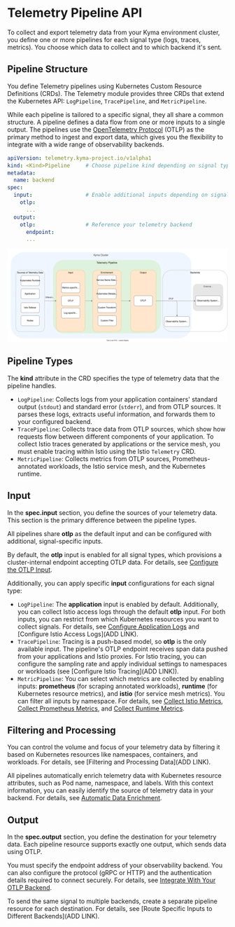 
# Telemetry Pipeline API

To collect and export telemetry data from your Kyma environment cluster, you define one or more pipelines for each signal type (logs, traces, metrics). You choose which data to collect and to which backend it's sent.

## Pipeline Structure

You define Telemetry pipelines using Kubernetes Custom Resource Definitions (CRDs). The Telemetry module provides three CRDs that extend the Kubernetes API: `LogPipeline`, `TracePipeline`, and `MetricPipeline`.

While each pipeline is tailored to a specific signal, they all share a common structure. A pipeline defines a data flow from one or more inputs to a single output. The pipelines use the [OpenTelemetry Protocol](https://opentelemetry.io/docs/specs/otel/protocol/) (OTLP) as the primary method to ingest and export data, which gives you the flexibility to integrate with a wide range of observability backends.

```yaml
apiVersion: telemetry.kyma-project.io/v1alpha1
kind: <Kind>Pipeline     # Choose pipeline kind depending on signal type
metadata:
  name: backend
spec:
  input:                 # Enable additional inputs depending on signal type
    otlp:
      ...
  output:
    otlp:                # Reference your telemetry backend
      endpoint:
      ...
```

![structure](./../assets/pipeline-structure.drawio.svg) <!-- THIS IS NEW, NEED TO REVIEW IT LATER -->

## Pipeline Types

The **kind** attribute in the CRD specifies the type of telemetry data that the pipeline handles.

- `LogPipeline`: Collects logs from your application containers' standard output (`stdout`) and standard error (`stderr`), and from OTLP sources. It parses these logs, extracts useful information, and forwards them to your configured backend.
- `TracePipeline`: Collects trace data from OTLP sources, which show how requests flow between different components of your application. To collect Istio traces generated by applications or the service mesh, you must enable tracing within Istio using the Istio `Telemetry` CRD.
- `MetricPipeline`: Collects metrics from OTLP sources, Prometheus-annotated workloads, the Istio service mesh, and the Kubernetes runtime.

## Input

In the **spec.input** section, you define the sources of your telemetry data. This section is the primary difference between the pipeline types.

All pipelines share **otlp** as the default input and can be configured with additional, signal-specific inputs.

By default, the **otlp** input is enabled for all signal types, which provisions a cluster-internal endpoint accepting OTLP data. For details, see [Configure the OTLP Input](./otlp-input.md).

Additionally, you can apply specific **input** configurations for each signal type:

- `LogPipeline`: The **application** input is enabled by default. Additionally, you can collect Istio access logs through the default **otlp** input. For both inputs, you can restrict from which Kubernetes resources you want to collect signals. For details, see [Configure Application Logs](./../logs/application-input.md) and [Configure Istio Access Logs](ADD LINK).
- `TracePipeline`: Tracing is a push-based model, so **otlp** is the only available input. The pipeline's OTLP endpoint receives span data pushed from your applications and Istio proxies. For Istio tracing, you can configure the sampling rate and apply individual settings to namespaces or workloads (see [Configure Istio Tracing](ADD LINK)).
- `MetricPipeline`: You can select which metrics are collected by enabling inputs: **prometheus** (for scraping annotated workloads), **runtime** (for Kubernetes resource metrics), and **istio** (for service mesh metrics). You can filter all inputs by namespace. For details, see [Collect Istio Metrics](./../metrics/istio-input.md), [Collect Prometheus Metrics](./../metrics/prometheus-input.md), and [Collect Runtime Metrics](./../metrics/runtime-input.md).

## Filtering and Processing

You can control the volume and focus of your telemetry data by filtering it based on Kubernetes resources like namespaces, containers, and workloads. For details, see [Filtering and Processing Data](ADD LINK).

All pipelines automatically enrich telemetry data with Kubernetes resource attributes, such as Pod name, namespace, and labels. With this context information, you can easily identify the source of telemetry data in your backend. For details, see [Automatic Data Enrichment](./enrichment.md).

## Output

In the **spec.output** section, you define the destination for your telemetry data. Each pipeline resource supports exactly one output, which sends data using OTLP.

You must specify the endpoint address of your observability backend. You can also configure the protocol (gRPC or HTTP) and the authentication details required to connect securely. For details, see [Integrate With Your OTLP Backend](./otlp-output.md).

To send the same signal to multiple backends, create a separate pipeline resource for each destination. For details, see [Route Specific Inputs to Different Backends](ADD LINK).

